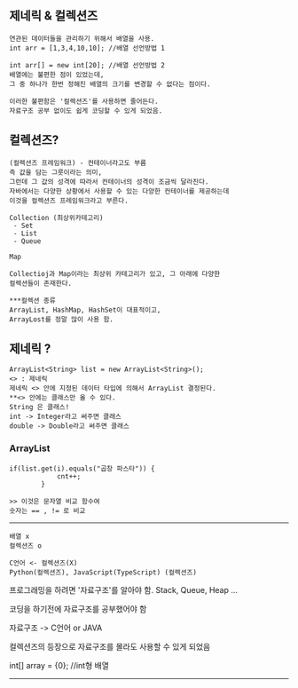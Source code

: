 ## 제네릭 & 컬렉션즈
    연관된 데이터들을 관리하기 위해서 배열을 사용.
    int arr = [1,3,4,10,10]; //배열 선언방법 1

    int arr[] = new int[20]; //배열 선언방법 2
    배열에는 불편한 점이 있었는데, 
    그 중 하나가 한번 정해진 배열의 크기를 변경할 수 없다는 점이다.

    이러한 불편함은 '컬렉션즈'를 사용하면 줄어든다.
    자료구조 공부 없이도 쉽게 코딩할 수 있게 되었음.



## 컬렉션즈?
    (컬렉션즈 프레임워크) - 컨테이너라고도 부름
    즉 값을 담는 그릇이라는 의미,
    그런데 그 값의 성격에 따라서 컨테이너의 성격이 조금씩 달라진다.
    자바에서는 다양한 상황에서 사용할 수 있는 다양한 컨테이너를 제공하는데 
    이것을 컬렉션즈 프레임워크라고 부른다.

    Collection (최상위카테고리)
     - Set
     - List
     - Queue

    Map

    Collectioj과 Map이라는 최상위 카테고리가 있고, 그 아래에 다양한
    컬렉션들이 존재한다.

    ***컬렉션 종류
    ArrayList, HashMap, HashSet이 대표적이고,
    ArrayLost를 정말 많이 사용 함.


## 제네릭 ?
    ArrayList<String> list = new ArrayList<String>();
    <> : 제네릭
    제네릭 <> 안에 지정된 데이터 타입에 의해서 ArrayList 결정된다.
    **<> 안에는 클래스만 올 수 있다.
    String 은 클래스!
    int -> Integer라고 써주면 클래스
    double -> Double라고 써주면 클래스

### ArrayList
    if(list.get(i).equals("곱창 파스타")) {
				cnt++;
			}
    
    >> 이것은 문자열 비교 함수여
    숫자는 == , != 로 비교
---
```
배열 x
컬렉션즈 o

C언어 <- 컬렉션즈(X)
Python(컬렉션즈), JavaScript(TypeScript) (컬렉션즈)
```

프로그래밍을 하려면 '자료구조'를 알아야 함.
Stack, Queue, Heap ...

코딩을 하기전에 자료구조를 공부했어야 함

자료구조 -> C언어 or JAVA

컬렉션즈의 등장으로 자료구조를 몰라도 사용할 수 있게 되었음


int[] array = {0}; //int형 배열

---
